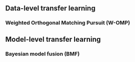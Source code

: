 ## Data-level transfer learning

### Weighted Orthogonal Matching Pursuit (W-OMP)


## Model-level transfer learning

### Bayesian model fusion (BMF)

